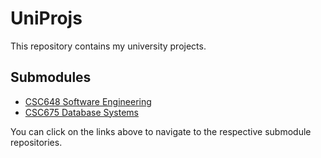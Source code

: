 # UniProjs

This repository contains my university projects.

## Submodules

- [CSC648 Software Engineering](https://github.com/AliAlsharif99/csc648-848-05-sw-engineering-fall-23-T05)
- [CSC675 Database Systems](https://github.com/AliAlsharif99/csc675-775-database-systems-fall-23-AliAsharif99)

You can click on the links above to navigate to the respective submodule repositories.